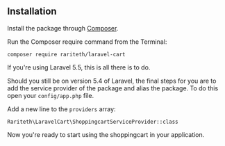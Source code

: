 
## Installation

Install the package through [Composer](http://getcomposer.org/).

Run the Composer require command from the Terminal:

    composer require rariteth/laravel-cart

If you're using Laravel 5.5, this is all there is to do.

Should you still be on version 5.4 of Laravel, the final steps for you are to add the service provider of the package and alias the package. To do this open your `config/app.php` file.

Add a new line to the `providers` array:

	Rariteth\LaravelCart\ShoppingcartServiceProvider::class

Now you're ready to start using the shoppingcart in your application.
